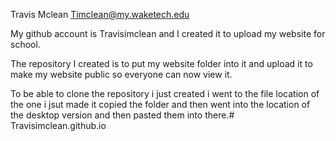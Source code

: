 Travis Mclean
Timclean@my.waketech.edu

My github account is Travisimclean and I created it to upload my website for school.

The repository I created is to put my website folder into it and upload it to make my website public so everyone can now view it.

To be able to clone the repository i just created i went to the file location of the one i jsut made it copied the folder and then went into the location of the desktop version and then pasted them into there.# Travisimclean.github.io
